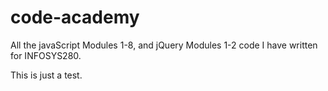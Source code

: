 # code-academy
All the javaScript Modules 1-8, and jQuery Modules 1-2 code I have written for INFOSYS280.

This is just a test. 
